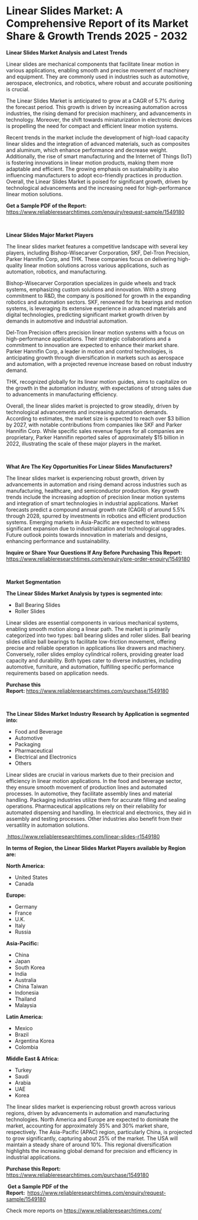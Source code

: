 <p><h1>Linear Slides Market: A Comprehensive Report of its Market Share & Growth Trends 2025 - 2032</h1></p><p><strong>Linear Slides Market Analysis and Latest Trends</strong></p>
<p><p>Linear slides are mechanical components that facilitate linear motion in various applications, enabling smooth and precise movement of machinery and equipment. They are commonly used in industries such as automotive, aerospace, electronics, and robotics, where robust and accurate positioning is crucial.</p><p>The Linear Slides Market is anticipated to grow at a CAGR of 5.7% during the forecast period. This growth is driven by increasing automation across industries, the rising demand for precision machinery, and advancements in technology. Moreover, the shift towards miniaturization in electronic devices is propelling the need for compact and efficient linear motion systems.</p><p>Recent trends in the market include the development of high-load capacity linear slides and the integration of advanced materials, such as composites and aluminum, which enhance performance and decrease weight. Additionally, the rise of smart manufacturing and the Internet of Things (IoT) is fostering innovations in linear motion products, making them more adaptable and efficient. The growing emphasis on sustainability is also influencing manufacturers to adopt eco-friendly practices in production. Overall, the Linear Slides Market is poised for significant growth, driven by technological advancements and the increasing need for high-performance linear motion solutions.</p></p>
<p><strong>Get a Sample PDF of the Report:&nbsp;</strong> <a href="https://www.reliableresearchtimes.com/enquiry/request-sample/1549180?utm_campaign=3313&utm_medium=2&utm_source=Github&utm_content=ia&utm_term=10042025&utm_id=linear-slides">https://www.reliableresearchtimes.com/enquiry/request-sample/1549180</a></p>
<p>&nbsp;</p>
<p><strong>Linear Slides Major Market Players</strong></p>
<p><p>The linear slides market features a competitive landscape with several key players, including Bishop-Wisecarver Corporation, SKF, Del-Tron Precision, Parker Hannifin Corp, and THK. These companies focus on delivering high-quality linear motion solutions across various applications, such as automation, robotics, and manufacturing.</p><p>Bishop-Wisecarver Corporation specializes in guide wheels and track systems, emphasizing custom solutions and innovation. With a strong commitment to R&D, the company is positioned for growth in the expanding robotics and automation sectors. SKF, renowned for its bearings and motion systems, is leveraging its extensive experience in advanced materials and digital technologies, predicting significant market growth driven by demands in automotive and industrial automation.</p><p>Del-Tron Precision offers precision linear motion systems with a focus on high-performance applications. Their strategic collaborations and a commitment to innovation are expected to enhance their market share. Parker Hannifin Corp, a leader in motion and control technologies, is anticipating growth through diversification in markets such as aerospace and automation, with a projected revenue increase based on robust industry demand.</p><p>THK, recognized globally for its linear motion guides, aims to capitalize on the growth in the automation industry, with expectations of strong sales due to advancements in manufacturing efficiency.</p><p>Overall, the linear slides market is projected to grow steadily, driven by technological advancements and increasing automation demands. According to estimates, the market size is expected to reach over $3 billion by 2027, with notable contributions from companies like SKF and Parker Hannifin Corp. While specific sales revenue figures for all companies are proprietary, Parker Hannifin reported sales of approximately $15 billion in 2022, illustrating the scale of these major players in the market.</p></p>
<p>&nbsp;</p>
<p><strong>What Are The Key Opportunities For Linear Slides Manufacturers?</strong></p>
<p><p>The linear slides market is experiencing robust growth, driven by advancements in automation and rising demand across industries such as manufacturing, healthcare, and semiconductor production. Key growth trends include the increasing adoption of precision linear motion systems and integration of smart technologies in industrial applications. Market forecasts predict a compound annual growth rate (CAGR) of around 5.5% through 2028, spurred by investments in robotics and efficient production systems. Emerging markets in Asia-Pacific are expected to witness significant expansion due to industrialization and technological upgrades. Future outlook points towards innovation in materials and designs, enhancing performance and sustainability.</p></p>
<p><strong>Inquire or Share Your Questions If Any Before Purchasing This Report:</strong> <a href="https://www.reliableresearchtimes.com/enquiry/pre-order-enquiry/1549180?utm_campaign=3313&utm_medium=2&utm_source=Github&utm_content=ia&utm_term=10042025&utm_id=linear-slides">https://www.reliableresearchtimes.com/enquiry/pre-order-enquiry/1549180</a></p>
<p>&nbsp;</p>
<p><strong>Market Segmentation</strong></p>
<p><strong>The Linear Slides Market Analysis by types is segmented into:</strong></p>
<p><ul><li>Ball Bearing Slides</li><li>Roller Slides</li></ul></p>
<p><p>Linear slides are essential components in various mechanical systems, enabling smooth motion along a linear path. The market is primarily categorized into two types: ball bearing slides and roller slides. Ball bearing slides utilize ball bearings to facilitate low-friction movement, offering precise and reliable operation in applications like drawers and machinery. Conversely, roller slides employ cylindrical rollers, providing greater load capacity and durability. Both types cater to diverse industries, including automotive, furniture, and automation, fulfilling specific performance requirements based on application needs.</p></p>
<p><strong>Purchase this Report:&nbsp;</strong><a href="https://www.reliableresearchtimes.com/purchase/1549180?utm_campaign=3313&utm_medium=2&utm_source=Github&utm_content=ia&utm_term=10042025&utm_id=linear-slides">https://www.reliableresearchtimes.com/purchase/1549180</a></p>
<p>&nbsp;</p>
<p><strong>The Linear Slides Market Industry Research by Application is segmented into:</strong></p>
<p><ul><li>Food and Beverage</li><li>Automotive</li><li>Packaging</li><li>Pharmaceutical</li><li>Electrical and Electronics</li><li>Others</li></ul></p>
<p><p>Linear slides are crucial in various markets due to their precision and efficiency in linear motion applications. In the food and beverage sector, they ensure smooth movement of production lines and automated processes. In automotive, they facilitate assembly lines and material handling. Packaging industries utilize them for accurate filling and sealing operations. Pharmaceutical applications rely on their reliability for automated dispensing and handling. In electrical and electronics, they aid in assembly and testing processes. Other industries also benefit from their versatility in automation solutions.</p></p>
<p><a href="https://www.reliableresearchtimes.com/linear-slides-r1549180?utm_campaign=3313&utm_medium=2&utm_source=Github&utm_content=ia&utm_term=10042025&utm_id=linear-slides">&nbsp;https://www.reliableresearchtimes.com/linear-slides-r1549180</a></p>
<p><strong>In terms of Region, the Linear Slides Market Players available by Region are:</strong></p>
<p>
    <p> <strong> North America: </strong>
        <ul>
            <li>United States</li>
            <li>Canada</li>
        </ul>
        </p> 
    <p> <strong> Europe: </strong>
        <ul>
            <li>Germany</li>
            <li>France</li>
            <li>U.K.</li>
            <li>Italy</li>
            <li>Russia</li>
        </ul>
        </p> 
    <p> <strong> Asia-Pacific: </strong>
        <ul>
            <li>China</li>
            <li>Japan</li>
            <li>South Korea</li>
            <li>India</li>
            <li>Australia</li>
            <li>China Taiwan</li>
            <li>Indonesia</li>
            <li>Thailand</li>
            <li>Malaysia</li>
        </ul>
        </p> 
    <p> <strong> Latin America: </strong>
        <ul>
            <li>Mexico</li>
            <li>Brazil</li>
            <li>Argentina Korea</li>
            <li>Colombia</li>
        </ul>
        </p> 
    <p> <strong> Middle East & Africa: </strong>
        <ul>
            <li>Turkey</li>
            <li>Saudi</li>
            <li>Arabia</li>
            <li>UAE</li>
            <li>Korea</li>
        </ul>
    </p>
    </p>
<p><p>The linear slides market is experiencing robust growth across various regions, driven by advancements in automation and manufacturing technologies. North America and Europe are expected to dominate the market, accounting for approximately 35% and 30% market share, respectively. The Asia-Pacific (APAC) region, particularly China, is projected to grow significantly, capturing about 25% of the market. The USA will maintain a steady share of around 10%. This regional diversification highlights the increasing global demand for precision and efficiency in industrial applications.</p></p>
<p><strong>Purchase this Report: </strong><a href="https://www.reliableresearchtimes.com/purchase/1549180?utm_campaign=3313&utm_medium=2&utm_source=Github&utm_content=ia&utm_term=10042025&utm_id=linear-slides">https://www.reliableresearchtimes.com/purchase/1549180</a></p>
<p>&nbsp;<strong>Get a Sample PDF of the Report:&nbsp;&nbsp;</strong><a href="https://www.reliableresearchtimes.com/enquiry/request-sample/1549180?utm_campaign=3313&utm_medium=2&utm_source=Github&utm_content=ia&utm_term=10042025&utm_id=linear-slides">https://www.reliableresearchtimes.com/enquiry/request-sample/1549180</a></p>
<p><strong></strong></p>
<p>Check more reports on <a href="https://www.reliableresearchtimes.com/?utm_campaign=3313&utm_medium=2&utm_source=Github&utm_content=ia&utm_term=10042025&utm_id=linear-slides">https://www.reliableresearchtimes.com/</a></p>